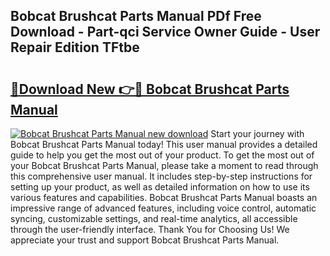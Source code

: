 ## Bobcat Brushcat Parts Manual PDf Free Download - Part-qci Service Owner Guide - User Repair Edition TFtbe

# <h2><a href="http://bc7901.oget.top/?id=Bobcat+Brushcat+Parts+Manual">🔗Download New 👉🔴 Bobcat Brushcat Parts Manual</a></h2>

[![Bobcat Brushcat Parts Manual new download](https://i.imgur.com/5g1atiW.png)](http://bc7901.oget.top/?id=Bobcat+Brushcat+Parts+Manual)
Start your journey with Bobcat Brushcat Parts Manual today! This user manual provides a detailed guide to help you get the most out of your product. To get the most out of your Bobcat Brushcat Parts Manual, please take a moment to read through this comprehensive user manual. It includes step-by-step instructions for setting up your product, as well as detailed information on how to use its various features and capabilities. Bobcat Brushcat Parts Manual boasts an impressive range of advanced features, including voice control, automatic syncing, customizable settings, and real-time analytics, all accessible through the user-friendly interface. Thank You for Choosing Us! We appreciate your trust and support Bobcat Brushcat Parts Manual.
